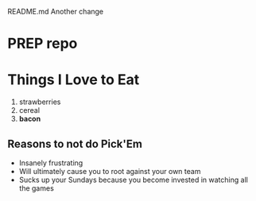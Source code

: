 README.md
Another change


# PREP repo

# Things I Love to Eat
1. strawberries
1. cereal
1. **bacon**

## Reasons to not do Pick'Em
* Insanely frustrating
* Will ultimately cause you to root against your own team
* Sucks up your Sundays because you become invested in watching all the games


